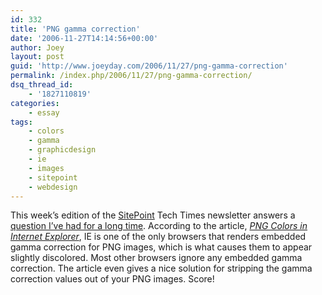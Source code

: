 ```yaml
---
id: 332
title: 'PNG gamma correction'
date: '2006-11-27T14:14:56+00:00'
author: Joey
layout: post
guid: 'http://www.joeyday.com/2006/11/27/png-gamma-correction'
permalink: /index.php/2006/11/27/png-gamma-correction/
dsq_thread_id:
    - '1827110819'
categories:
    - essay
tags:
    - colors
    - gamma
    - graphicdesign
    - ie
    - images
    - sitepoint
    - webdesign
---
```


This week’s edition of the [SitePoint](http://www.sitepoint.com) Tech Times newsletter answers a [question I’ve had for a long time](/2004/07/14/what-the). According to the article, <cite>[PNG Colors in Internet Explorer](http://www.sitepoint.com/newsletter/viewissue.php?id=3&issue=153&format=html#7)</cite>, IE is one of the only browsers that renders embedded gamma correction for PNG images, which is what causes them to appear slightly discolored. Most other browsers ignore any embedded gamma correction. The article even gives a nice solution for stripping the gamma correction values out of your PNG images. Score!